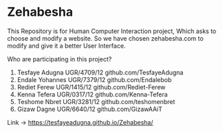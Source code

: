 # Zehabesha
This Repository is for Human Computer Interaction project, Which asks to choose and modify a website. So we have chosen zehabesha.com to modify and give it a better User Interface.

Who are participating in this project?
1. Tesfaye Adugna UGR/4709/12   github.com/TesfayeAdugna
2. Endale Yohannes UGR/7379/12  github.com/Endalebob
3. Rediet Ferew UGR/1415/12     github.com/Rediet-Ferew
4. Kenna Tefera UGR/0317/12     github.com/Kenna-Tefera
5. Teshome Nbret UGR/3281/12    github.com/teshomenbret
6. Gizaw Dagne UGR/6640/12      github.com/GizawAAiT

Link ->  https://tesfayeadugna.github.io/Zehabesha/

